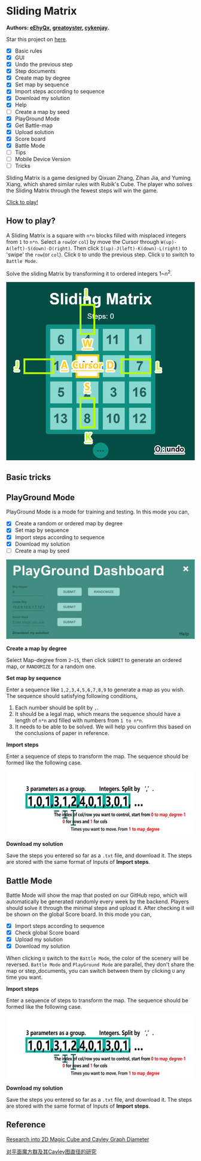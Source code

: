 # Sliding Matrix

**Authors: [eEhyQx](https://github.com/eEhyQx), [greatoyster](https://github.com/greatoyster),  [cykenjay](cykenjay@gmail.com).**

Star this project on [here](https://github.com/eEhyQx/SlidingMatrix).

- [x] Basic rules
- [x] GUI
- [x] Undo the previous step
- [x] Step documents
- [x] Create map by degree
- [x] Set map by sequence
- [x] Import steps according to sequence 
- [x] Download my solution
- [x] Help
- [ ] Create a map by seed
- [x] PlayGround Mode
- [x] Get Battle-map
- [x] Upload solution
- [x] Score board
- [x] Battle Mode
- [ ] Tips
- [ ] Mobile Device Version
- [ ] Tricks

Sliding Matrix is a game designed by Qixuan Zhang, Zihan Jia, and Yuming Xiang, which shared similar rules with Rubik's Cube. The player who solves the Sliding Matrix through the fewest steps will win the game.

[Click to play!](https://eehyqx.github.io/SlidingMatrix/SlidingMatrix.html)

##  How to play?

A Sliding Matrix is a square with `n*n` blocks filled with misplaced integers from `1` to `n*n`. Select a `row`(or `col`) by move the Cursor through `W(up)-A(left)-S(down)-D(right)`.  Then click `I(up)-J(left)-K(down)-L(right)` to 'swipe' the `row`(or `col`). Click `O` to undo the previous step. Click `U` to switch to `Battle Mode`.

Solve the sliding Matrix by transforming it to ordered integers $1$~$n^2$.

![map_guide](./imgs/map_guide.png)

## Basic tricks

## PlayGround Mode

PlayGround Mode is a mode for training and testing. In this mode you can,
- [x] Create a random or ordered map by degree
- [x] Set map by sequence
- [x] Import steps according to sequence
- [x] Download my solution
- [ ] Create a map by seed

![Play Ground Mode](./imgs/PlayGround_Mode.jpg)

**Create a map by degree**

Select Map-degree from `2~15`, then click `SUBMIT` to generate an ordered map, or `RANDOMIZE` for a random one.

**Set map by sequence**

Enter a sequence like `1,2,3,4,5,6,7,8,9` to generate a map as you wish. The sequence should satisfying following conditions,

1. Each number should be split by `,`.
2. It should be a legal map, which means the sequence should have a length of `n*n` and filled with numbers from `1 to n*n`.
3. It needs to be able to be solved. We will help you confirm this based on the conclusions of paper in reference.

**Import steps**

Enter a sequence of steps to transform the map. The sequence should be formed like the following case.

 ![Play Ground Mode](./imgs/importsteps.png)

**Download my solution**

Save the steps you entered so far as a `.txt` file, and download it. The steps are stored with the same format of Inputs of **Import steps**.

## Battle Mode

Battle Mode will show the map that posted on our GitHub repo, which will automatically be generated randomly every week by the backend.  Players should solve it through the minimal steps and upload it. After checking it will be shown on the global Score board. In this mode you can,

- [x] Import steps according to sequence
- [x] Check global Score board
- [x] Upload my solution
- [x] Download my solution

When clicking `U` switch to the `Battle Mode`, the color of the scenery will be reversed. `Battle Mode` and `PlayGround Mode` are parallel, they don't share the map or step_documents, you can switch between them by clicking `U` any time you want.

**Import steps**

Enter a sequence of steps to transform the map. The sequence should be formed like the following case.

 ![Play Ground Mode](./imgs/importsteps.png)

**Download my solution**

Save the steps you entered so far as a `.txt` file, and download it. The steps are stored with the same format of Inputs of **Import steps**.

## Reference

[Research into 2D Magic Cube  and Cayley Graph Diameter](https://github.com/eEhyQx/WeCreate/blob/master/0x02.%5Ben%5DResearch%20into%202D%20Magic%20Cube.pdf)

[对平面魔方群及其Cayley图直径的研究](https://github.com/eEhyQx/WeCreate/blob/master/0x02.%5Bcn%5D%E5%AF%B9%E5%B9%B3%E9%9D%A2%E9%AD%94%E6%96%B9%E7%BE%A4%E5%8F%8A%E5%85%B6Cayley%E5%9B%BE%E7%9B%B4%E5%BE%84%E7%9A%84%E7%A0%94%E7%A9%B6.pdf)